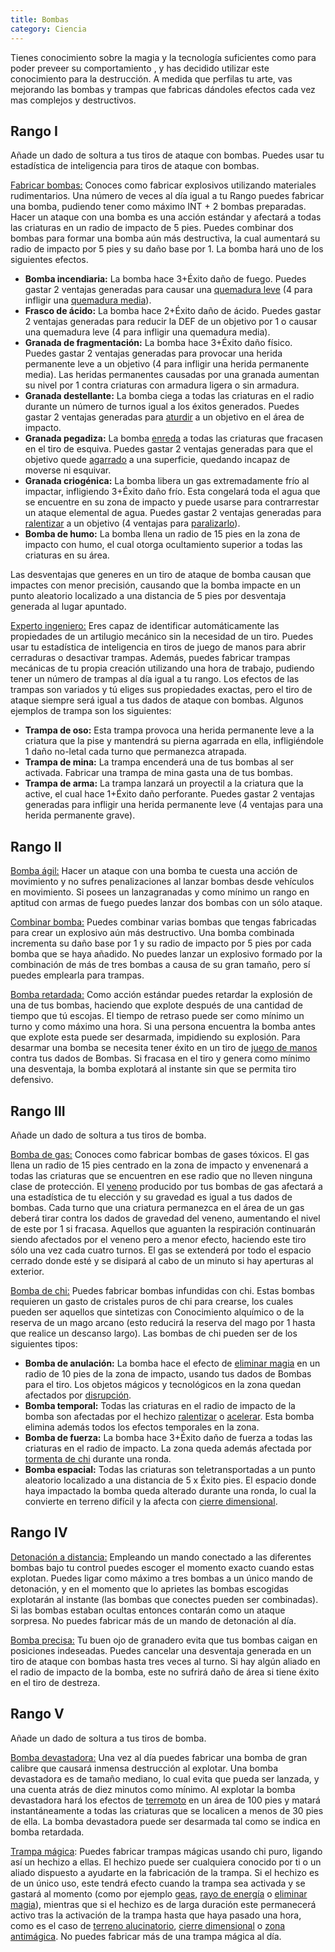 ```yaml
---
title: Bombas
category: Ciencia
---
```


Tienes conocimiento sobre la magia y la tecnología suficientes como para poder preveer su comportamiento , y has decidido utilizar este conocimiento para la destrucción. A medida que perfilas tu arte, vas mejorando las bombas y trampas que fabricas dándoles efectos cada vez mas complejos y destructivos.

## Rango I

Añade un dado de soltura a tus tiros de ataque con bombas. Puedes usar tu estadística de inteligencia para tiros de ataque con bombas.

<u>Fabricar bombas:</u> Conoces como fabricar explosivos utilizando materiales rudimentarios. Una número de veces al día igual a tu Rango puedes fabricar una bomba, pudiendo tener como máximo INT + 2 bombas preparadas. Hacer un ataque con una bomba es una acción estándar y afectará a todas las criaturas en un radio de impacto de 5 pies. Puedes combinar dos bombas para formar una bomba aún más destructiva, la cual aumentará su radio de impacto por 5 pies y su daño base por 1. La bomba hará uno de los siguientes efectos.

- **Bomba incendiaria:** La bomba hace 3+Éxito daño de fuego. Puedes gastar 2 ventajas generadas para causar una [quemadura leve](https://raldamain.com/rules/Reglas%20principales/Efectos%20de%20estado.html#quemada) (4 para infligir una [quemadura media](https://raldamain.com/rules/Reglas%20principales/Efectos%20de%20estado.html#quemada)).
- **Frasco de ácido:** La bomba hace 2+Éxito daño de ácido. Puedes gastar 2 ventajas generadas para reducir la DEF de un objetivo por 1 o causar una quemadura leve (4 para infligir una quemadura media).
- **Granada de fragmentación:** La bomba hace 3+Éxito daño físico. Puedes gastar 2 ventajas generadas para provocar una herida permanente leve a un objetivo (4 para infligir una herida permanente media). Las heridas permanentes causadas por una granada aumentan su nivel por 1 contra criaturas con armadura ligera o sin armadura.
- **Granada destellante:** La bomba ciega a todas las criaturas en el radio durante un número de turnos igual a los éxitos generados. Puedes gastar 2 ventajas generadas para [aturdir](https://raldamain.com/rules/Reglas%20principales/Efectos%20de%20estado.html#aturdida) a un objetivo en el área de impacto.
- **Granada pegadiza:** La bomba [enreda](https://raldamain.com/rules/Reglas%20principales/Efectos%20de%20estado.html#enredada) a todas las criaturas que fracasen en el tiro de esquiva. Puedes gastar 2 ventajas generadas para que el objetivo quede [agarrado](https://raldamain.com/rules/Reglas%20principales/Efectos%20de%20estado.html#agarrada) a una superficie, quedando incapaz de moverse ni esquivar.
- **Granada criogénica:** La bomba libera un gas extremadamente frío al impactar, infligiendo 3+Éxito daño frío. Esta congelará toda el agua que se encuentre en su zona de impacto y puede usarse para contrarrestar un ataque elemental de agua. Puedes gastar 2 ventajas generadas para [ralentizar](https://raldamain.com/rules/Reglas%20principales/Efectos%20de%20estado.html#ralentizada) a un objetivo (4 ventajas para [paralizarlo](https://raldamain.com/rules/Reglas%20principales/Efectos%20de%20estado.html#paralizada)).
- **Bomba de humo:** La bomba llena un radio de 15 pies en la zona de impacto con humo, el cual otorga ocultamiento superior a todas las criaturas en su área.

Las desventajas que generes en un tiro de ataque de bomba causan que impactes con menor precisión, causando que la bomba impacte en un punto aleatorio localizado a una distancia de 5 pies por desventaja generada al lugar apuntado.

<u>Experto ingeniero:</u> Eres capaz de identificar automáticamente las propiedades de un artilugio mecánico sin la necesidad de un tiro. Puedes usar tu estadística de inteligencia en tiros de juego de manos para abrir cerraduras o desactivar trampas. Además, puedes fabricar trampas mecánicas de tu propia creación utilizando una hora de trabajo, pudiendo tener un número de trampas al día igual a tu rango. Los efectos de las trampas son variados y tú eliges sus propiedades exactas, pero el tiro de ataque siempre será igual a tus dados de ataque con bombas. Algunos ejemplos de trampa son los siguientes:

- **Trampa de oso:** Esta trampa provoca una herida permanente leve a la criatura que la pise y mantendrá su pierna agarrada en ella, infligiéndole 1 daño no-letal cada turno que permanezca atrapada.
- **Trampa de mina:** La trampa encenderá una de tus bombas al ser activada. Fabricar una trampa de mina gasta una de tus bombas.
- **Trampa de arma:** La trampa lanzará un proyectil a la criatura que la active, el cual hace 1+Éxito daño perforante. Puedes gastar 2 ventajas generadas para infligir una herida permanente leve (4 ventajas para una herida permanente grave).  

## Rango II

<u>Bomba ágil:</u> Hacer un ataque con una bomba te cuesta una acción de movimiento y no sufres penalizaciones al lanzar bombas desde vehículos en movimiento. Si posees un lanzagranadas y como mínimo un rango en aptitud con armas de fuego puedes lanzar dos bombas con un sólo ataque.

<u>Combinar bomba:</u> Puedes combinar varias bombas que tengas fabricadas para crear un explosivo aún más destructivo. Una bomba combinada incrementa su daño base por 1 y su radio de impacto por 5 pies por cada bomba que se haya añadido. No puedes lanzar un explosivo formado por la combinación de más de tres bombas a causa de su gran tamaño, pero sí puedes emplearla para trampas.

<u>Bomba retardada:</u> Como acción estándar puedes retardar la explosión de una de tus bombas, haciendo que explote después de una cantidad de tiempo que tú escojas. El tiempo de retraso puede ser como mínimo un turno y como máximo una hora. Si una persona encuentra la bomba antes que explote esta puede ser desarmada, impidiendo su explosión. Para desarmar una bomba se necesita tener éxito en un tiro de [juego de manos](https://raldamain.com/rules/Crear%20personajes/talentos.html) contra tus dados de Bombas. Si fracasa en el tiro y genera como mínimo una desventaja, la bomba explotará al instante sin que se permita tiro defensivo.

## Rango III

Añade un dado de soltura a tus tiros de bomba.

<u>Bomba de gas:</u> Conoces como fabricar bombas de gases tóxicos. El gas llena un radio de 15 pies centrado en la zona de impacto y envenenará a todas las criaturas que se encuentren en ese radio que no lleven ninguna clase de protección. El [veneno](https://raldamain.com/rules/Reglas%20adicionales/venenos_enfermedades.html#venenos) producido por tus bombas de gas afectará a una estadística de tu elección y su gravedad es igual a tus dados de bombas. Cada turno que una criatura permanezca en el área de un gas deberá tirar contra los dados de gravedad del veneno, aumentando el nivel de este por 1 si fracasa. Aquellos que aguanten la respiración continuarán siendo afectados por el veneno pero a menor efecto, haciendo este tiro sólo una vez cada cuatro turnos. El gas se extenderá por todo el espacio cerrado donde esté y se disipará al cabo de un minuto si hay aperturas al exterior. 

<u>Bomba de chi:</u> Puedes fabricar bombas infundidas con chi. Estas bombas requieren un gasto de cristales puros de chi para crearse, los cuales pueden ser aquellos que sintetizas con Conocimiento alquímico o de la reserva de un mago arcano (esto reducirá la reserva del mago por 1 hasta que realice un descanso largo). Las bombas de chi pueden ser de los siguientes tipos:

- **Bomba de anulación:** La bomba hace el efecto de [eliminar magia](https://raldamain.com/rules/Rangos/Magia%20arcana/magia%20protectora.html#rango-ii) en un radio de 10 pies de la zona de impacto, usando tus dados de Bombas para el tiro. Los objetos mágicos y tecnológicos en la zona quedan afectados por [disrupción](https://raldamain.com/rules/Rangos/Magia%20arcana/magia%20protectora.html#rango-i).
- **Bomba temporal:** Todas las criaturas en el radio de impacto de la bomba son afectadas por el hechizo [ralentizar](https://raldamain.com/rules/Rangos/Magia%20arcana/magia%20temporal.html#rango-ii) o [acelerar](https://raldamain.com/rules/Rangos/Magia%20arcana/magia%20temporal.html#rango-ii). Esta bomba elimina además todos los efectos temporales en la zona.
- **Bomba de fuerza:** La bomba hace 3+Éxito daño de fuerza a todas las criaturas en el radio de impacto. La zona queda además afectada por [tormenta de chi](https://raldamain.com/rules/Rangos/Magia%20arcana/magia%20de%20evocacion.html#rango-iii) durante una ronda.
- **Bomba espacial:** Todas las criaturas son teletransportadas a un punto aleatorio localizado a una distancia de 5 x Éxito pies. El espacio donde haya impactado la bomba queda alterado durante una ronda, lo cual la convierte en terreno difícil y la afecta con [cierre dimensional](https://raldamain.com/rules/Rangos/Magia%20arcana/magia%20de%20evocacion.html#rango-iv).

## Rango IV

<u>Detonación a distancia:</u> Empleando un mando conectado a las diferentes bombas bajo tu control puedes escoger el momento exacto cuando estas explotan. Puedes ligar como máximo a tres bombas a un único mando de detonación, y en el momento que lo aprietes las bombas escogidas explotarán al instante (las bombas que conectes pueden ser combinadas). Si las bombas estaban ocultas entonces contarán como un ataque sorpresa. No puedes fabricar más de un mando de detonación al día.

<u>Bomba precisa:</u> Tu buen ojo de granadero evita que tus bombas caigan en posiciones indeseadas. Puedes cancelar una desventaja generada en un tiro de ataque con bombas hasta tres veces al turno. Si hay algún aliado en el radio de impacto de la bomba, este no sufrirá daño de área si tiene éxito en el tiro de destreza. 

## Rango V

Añade un dado de soltura a tus tiros de bomba.

<u>Bomba devastadora:</u> Una vez al día puedes fabricar una bomba de gran calibre que causará inmensa destrucción al explotar. Una bomba devastadora es de tamaño mediano, lo cual evita que pueda ser lanzada, y una cuenta atrás de diez minutos como mínimo. Al explotar la bomba devastadora hará los efectos de [terremoto](https://raldamain.com/rules/Rangos/Elementalismo/magia%20de%20tierra.html#rango-v) en un área de 100 pies y matará instantáneamente a todas las criaturas que se localicen a menos de 30 pies de ella. La bomba devastadora puede ser desarmada tal como se indica en bomba retardada.

<u>Trampa mágica</u>: Puedes fabricar trampas mágicas usando chi puro, ligando así un hechizo a ellas. El hechizo puede ser cualquiera conocido por ti o un aliado dispuesto a ayudarte en la fabricación de la trampa. Si el hechizo es de un único uso, este tendrá efecto cuando la trampa sea activada y se gastará al momento (como por ejemplo [geas](https://raldamain.com/rules/Rangos/Magia%20arcana/magia%20mental.html#rango-iv), [rayo de energía]() o [eliminar magia](https://raldamain.com/rules/Rangos/Magia%20arcana/magia%20protectora.html#rango-ii)), mientras que si el hechizo es de larga duración este permanecerá activo tras la activación de la trampa hasta que haya pasado una hora, como es el caso de [terreno alucinatorio](https://raldamain.com/rules/Rangos/Magia%20arcana/magia%20ilusoria.html#rango-ii), [cierre dimensional](https://raldamain.com/rules/Rangos/Magia%20arcana/magia%20espacial.html#rango-iv) o [zona antimágica](https://raldamain.com/rules/Rangos/Magia%20arcana/magia%20protectora.html#rango-iv). No puedes fabricar más de una trampa mágica al día.